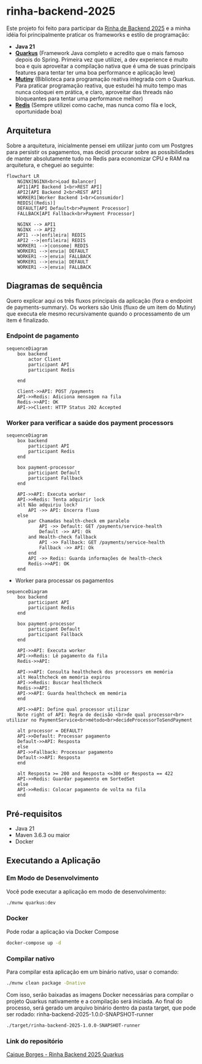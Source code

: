 # rinha-backend-2025

Este projeto foi feito para participar da [Rinha de Backend 2025](https://github.com/zanfranceschi/rinha-de-backend-2025) e a minha idéia foi principalmente praticar os frameworks e estilo de programação:
 
- **Java 21** 
- **[Quarkus](https://quarkus.io/)** (Framework Java completo e acredito que o mais famoso depois do Spring. Primeira vez que utilizei, a dev experience é muito boa e quis aproveitar a compilação nativa que é uma de suas principais features para tentar ter uma boa performance e aplicação leve)
- **[Mutiny](https://smallrye.io/smallrye-mutiny/latest/)** (Biblioteca para programação reativa integrada com o Quarkus. Para praticar programação reativa, que estudei há muito tempo mas nunca coloquei em prática, e claro, aproveitar das threads não bloqueantes para tentar uma performance melhor)
- **[Redis](https://redis.io/)** (Sempre utilizei como cache, mas nunca como fila e lock, oportunidade boa)

## Arquitetura

Sobre a arquitetura, inicialmente pensei em utilizar junto com um Postgres para persistir os pagamentos, mas decidi procurar sobre as possibilidades de manter absolutamente tudo no Redis para economizar CPU e RAM na arquitetura, e cheguei ao seguinte:

```mermaid
flowchart LR
    NGINX[NGINX<br>Load Balancer]
    API1[API Backend 1<br>REST API]
    API2[API Backend 2<br>REST API]
    WORKER1[Worker Backend 1<br>Consumidor]
    REDIS[(Redis)]
    DEFAULT[API Default<br>Payment Processor]
    FALLBACK[API Fallback<br>Payment Processor]

    NGINX --> API1
    NGINX --> API2
    API1 -->|enfileira| REDIS
    API2 -->|enfileira| REDIS
    WORKER1 -->|consome| REDIS
    WORKER1 -->|envia| DEFAULT
    WORKER1 -->|envia| FALLBACK
    WORKER1 -->|envia| DEFAULT
    WORKER1 -->|envia| FALLBACK

```

## Diagramas de sequência

Quero explicar aqui os três fluxos principais da aplicação (fora o endpoint de payments-summary). Os workers são Unis (fluxo de um item do Mutiny) que executa ele mesmo recursivamente quando o processamento de um item é finalizado.

### Endpoint de pagamento

```mermaid
sequenceDiagram
    box backend
        actor Client
        participant API
        participant Redis

    end
            
    Client->>API: POST /payments
    API->>Redis: Adiciona mensagem na fila
    Redis->>API: OK
    API->>Client: HTTP Status 202 Accepted
```

### Worker para verificar a saúde dos payment processors

```mermaid
sequenceDiagram
    box backend
        participant API
        participant Redis
    end

    box payment-processor
        participant Default
        participant Fallback
    end
            
    API->>API: Executa worker
    API->>Redis: Tenta adquirir lock
    alt Não adquiriu lock?
        API ->> API: Encerra fluxo
    else
        par Chamadas health-check em paralelo
            API ->> Default: GET /payments/service-health
            Default ->> API: Ok
        and Health-check fallback
            API ->> Fallback: GET /payments/service-health
            Fallback ->> API: Ok
        end
        API ->> Redis: Guarda informações de health-check    
        Redis->>API: OK
    end

```

- Worker para processar os pagamentos

```mermaid
sequenceDiagram
    box backend
        participant API
        participant Redis
    end

    box payment-processor
        participant Default
        participant Fallback
    end

    API->>API: Executa worker
    API->>Redis: Lê pagamento da fila
    Redis->>API: 

    API->>API: Consulta healthcheck dos processors em memória
    alt Healthcheck em memória expirou
    API->>Redis: Buscar healthcheck
    Redis->>API:
    API->>API: Guarda healthcheck em memória
    end

    API->>API: Define qual processor utilizar
    Note right of API: Regra de decisão <br>de qual processor<br> utilizar no PaymentService<br>método<br>decideProcessorToSendPayment
    
    alt processor = DEFAULT?
    API->>Default: Processar pagamento
    Default->>API: Resposta
    else 
    API->>Fallback: Processar pagamento
    Default->>API: Resposta
    end

    alt Resposta >= 200 and Resposta <=300 or Resposta == 422
    API->>Redis: Guardar pagamento em SortedSet
    else
    API->>Redis: Colocar pagamento de volta na fila
    end
```

## Pré-requisitos

- Java 21
- Maven 3.6.3 ou maior
- Docker

## Executando a Aplicação

### Em Modo de Desenvolvimento

Você pode executar a aplicação em modo de desenvolvimento:

```bash
./mvnw quarkus:dev
```

### Docker

Pode rodar a aplicação via Docker Compose

```bash
docker-compose up -d
```

### Compilar nativo

Para compilar esta aplicação em um binário nativo, usar o comando:

```bash
./mvnw clean package -Dnative
```

Com isso, serão baixadas as imagens Docker necessárias para compilar o projeto Quarkus nativamente e a compilação será iniciada. Ao final do processo, será gerado um arquivo binário dentro da pasta target, que pode ser rodado: rinha-backend-2025-1.0.0-SNAPSHOT-runner

```bash
./target/rinha-backend-2025-1.0.0-SNAPSHOT-runner
```

### Link do repositório
[Caique Borges - Rinha Backend 2025 Quarkus](https://github.com/caiquetgr/rinha_backend_2025_quarkus)
